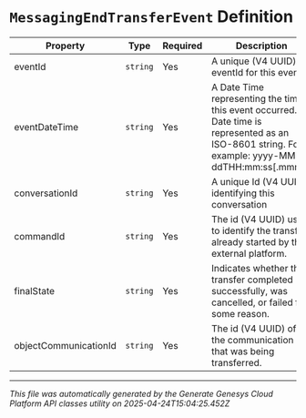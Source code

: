 # `MessagingEndTransferEvent` Definition

| Property | Type | Required | Description |
|----------|------|----------|-------------|
| eventId | `string` | Yes | A unique (V4 UUID) eventId for this event |
| eventDateTime | `string` | Yes | A Date Time representing the time this event occurred. Date time is represented as an ISO-8601 string. For example: yyyy-MM-ddTHH:mm:ss[.mmm]Z |
| conversationId | `string` | Yes | A unique Id (V4 UUID) identifying this conversation |
| commandId | `string` | Yes | The id (V4 UUID) used to identify the transfer already started by the external platform. |
| finalState | `string` | Yes | Indicates whether the transfer completed successfully, was cancelled, or failed for some reason. |
| objectCommunicationId | `string` | Yes | The id (V4 UUID) of the communication that was being transferred. |

---

*This file was automatically generated by the Generate Genesys Cloud Platform API classes utility on 2025-04-24T15:04:25.452Z*